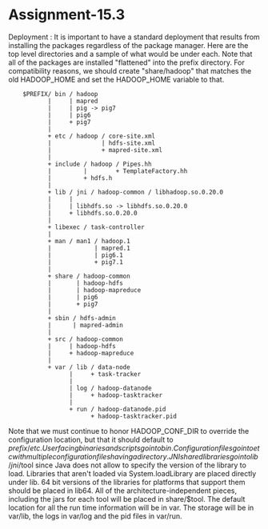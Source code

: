 # Assignment-15.3
Deployment :
It is important to have a standard deployment that results from installing the packages regardless of the package manager. Here are the top level directories and a sample of what would be under each. Note that all of the packages are installed "flattened" into the prefix directory. For compatibility reasons, we should create "share/hadoop" that matches the old HADOOP_HOME and set the HADOOP_HOME variable to that.

        $PREFIX/ bin / hadoop
               |     | mapred
               |     | pig -> pig7
               |     | pig6
               |     + pig7
               |
               + etc / hadoop / core-site.xml
               |              | hdfs-site.xml
               |              + mapred-site.xml
               |
               + include / hadoop / Pipes.hh
               |         |        + TemplateFactory.hh
               |         + hdfs.h
               |
               + lib / jni / hadoop-common / libhadoop.so.0.20.0
               |     |
               |     | libhdfs.so -> libhdfs.so.0.20.0
               |     + libhdfs.so.0.20.0
               |
               + libexec / task-controller
               |
               + man / man1 / hadoop.1
               |            | mapred.1
               |            | pig6.1
               |            + pig7.1
               |
               + share / hadoop-common 
               |       | hadoop-hdfs
               |       | hadoop-mapreduce
               |       | pig6
               |       + pig7
               |
               + sbin / hdfs-admin
               |      | mapred-admin
               |
               + src / hadoop-common
               |     | hadoop-hdfs
               |     + hadoop-mapreduce
               |
               + var / lib / data-node
                     |     + task-tracker
                     |
                     | log / hadoop-datanode
                     |     + hadoop-tasktracker
                     |
                     + run / hadoop-datanode.pid
                           + hadoop-tasktracker.pid
        
Note that we must continue to honor HADOOP_CONF_DIR to override the configuration location, but that it should default to $prefix/etc.
User facing binaries and scripts go into bin. Configuration files go into etc with multiple configuration files having a directory. JNI
shared libraries go into lib/jni/$tool since Java does not allow to specify the version of the library to load. Libraries that aren't
loaded via System.loadLibrary are placed directly under lib. 64 bit versions of the libraries for platforms that support them should be
placed in lib64. All of the architecture-independent pieces, including the jars for each tool will be placed in share/$tool. The default
location for all the run time information will be in var. The storage will be in var/lib, the logs in var/log and the pid files in
var/run.
